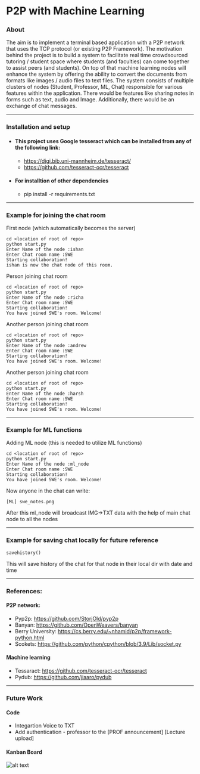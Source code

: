 # P2P with Machine Learning

### About
The aim is to implement a terminal based application with a P2P network that uses the TCP protocol (or existing P2P Framework). The motivation behind the project is to build a system to facilitate real time crowdsourced tutoring / student space where students (and faculties) can come together to assist peers (and students). On top of that machine learning nodes will enhance the system by offering the ability to convert the documents from formats like images / audio files to text files. 
The system consists of multiple clusters of nodes (Student, Professor, ML, Chat) responsible for various features within the application. There would be features like sharing notes in forms such as text, audio and Image. Additionally, there would be an exchange of chat messages.

___


### Installation and setup 
- #### This project uses Google tesseract which can be installed from any of the following link:
    - https://digi.bib.uni-mannheim.de/tesseract/
    - https://github.com/tesseract-ocr/tesseract

- #### For installtion of other dependencies 
    - pip install -r requirements.txt

___

### Example for joining the chat room
First node (which automatically becomes the server)
```
cd <location of root of repo>
python start.py
Enter Name of the node :ishan
Enter Chat room name :SWE
Starting collaboration!
ishan is now the chat node of this room.
```

Person joining chat room 
```
cd <location of root of repo>
python start.py
Enter Name of the node :richa
Enter Chat room name :SWE
Starting collaboration!
You have joined SWE's room. Welcome!
```

Another person joining chat room 
```
cd <location of root of repo>
python start.py
Enter Name of the node :andrew
Enter Chat room name :SWE
Starting collaboration!
You have joined SWE's room. Welcome!
```

Another person joining chat room 
```
cd <location of root of repo>
python start.py
Enter Name of the node :harsh
Enter Chat room name :SWE
Starting collaboration!
You have joined SWE's room. Welcome!
```

___


### Example for ML functions

Adding ML node (this is needed to utilize ML functions)
```
cd <location of root of repo>
python start.py
Enter Name of the node :ml_node
Enter Chat room name :SWE
Starting collaboration!
You have joined SWE's room. Welcome!
```

Now anyone in the chat can write:
```
[ML] swe_notes.png
```
After this ml_node will broadcast IMG->TXT data with the help of main chat node to all the nodes

___


### Example for saving chat locally for future reference
```
savehistory()
```
This will save history of the chat for that node in their local dir with date and time

___


### References:
#### P2P network:
- Pyp2p: https://github.com/StorjOld/pyp2p
- Banyan: https://github.com/OpenWeavers/banyan
- Berry University: https://cs.berry.edu/~nhamid/p2p/framework-python.html
- Scokets: https://github.com/python/cpython/blob/3.9/Lib/socket.py

#### Machine learning 
- Tessaract: https://github.com/tesseract-ocr/tesseract
- Pydub: https://github.com/jiaaro/pydub

___

### Future Work

#### Code
- Integartion Voice to TXT
- Add authentication - professor to the [PROF announcement] [Lecture upload]

#### Kanban Board
![alt text](https://github.com/gskishan004/P2P-Machine-Learning/blob/main/kanban_board.JPG)
